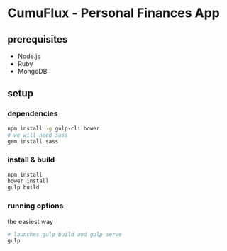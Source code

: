 # CumuFlux - Personal Finances App

## prerequisites
- Node.js
- Ruby
- MongoDB

## setup

### dependencies
```sh
npm install -g gulp-cli bower
# we will need sass
gem install sass
```

### install & build
```sh
npm install
bower install
gulp build
```

### running options
the easiest way
```sh
# launches gulp build and gulp serve
gulp
```